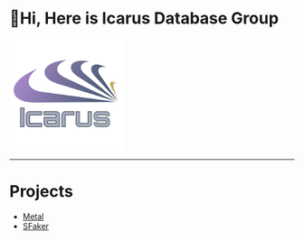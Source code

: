 # 👋Hi, Here is Icarus Database Group

<img src="/imgs/Icarus.svg" alt="Icarus Database Group logo" height="200px" align="center" />

---

# Projects

- [Metal](https://github.com/IcarusDB/metal)
- [SFaker](https://github.com/IcarusDB/SFaker)